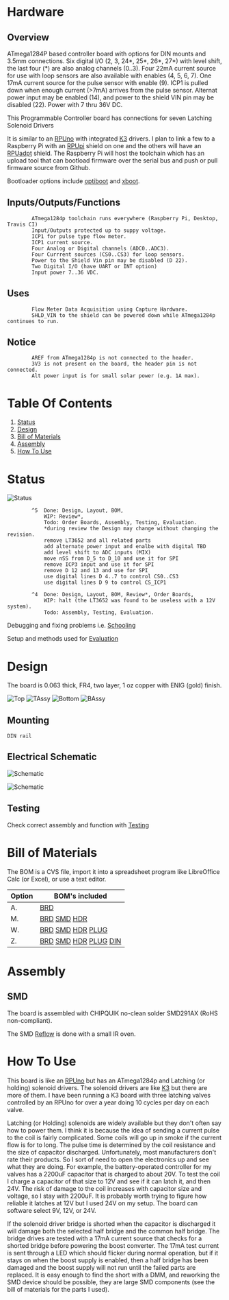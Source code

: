 # Hardware

## Overview

ATmega1284P based controller board with options for DIN mounts and 3.5mm connections. Six digital I/O (2, 3, 24\*, 25\*, 26\*, 27\*) with level shift, the last four (\*) are also analog channels (0..3). Four 22mA current source for use with loop sensors are also available with enables (4, 5, 6, 7). One 17mA current source for the pulse sensor with enable (9). ICP1 is pulled down when enough current (>7mA) arrives from the pulse sensor. Alternat power input may be enabled (14), and power to the shield VIN pin may be disabled (22). Power with 7 thru 36V DC.

This Programmable Controller board has connections for seven Latching Solenoid Drivers
    
It is similar to an [RPUno] with integrated [K3] drivers. I plan to link a few to a Raspberry Pi with an [RPUpi] shield on one and the others will have an [RPUadpt] shield. The Raspberry Pi will host the toolchain which has an upload tool that can bootload firmware over the serial bus and push or pull firmware source from Github.

[RPUno]: https://github.com/epccs/RPUno
[RPUpi]: https://github.com/epccs/RPUpi
[K3]: https://github.com/epccs/Driver/tree/master/K3
[RPUadpt]: https://github.com/epccs/RPUadpt

Bootloader options include [optiboot] and [xboot]. 

[optiboot]: https://github.com/Optiboot/optiboot
[xboot]: https://github.com/alexforencich/xboot

## Inputs/Outputs/Functions

```
        ATmega1284p toolchain runs everywhere (Raspberry Pi, Desktop, Travis CI)
        Input/Outputs protected up to suppy voltage.
        ICP1 for pulse type flow meter.
        ICP1 current source.
        Four Analog or Digital channels (ADC0..ADC3).
        Four Currrent sources (CS0..CS3) for loop sensors.
        Power to the Shield Vin pin may be disabled (D 22).
        Two Digital I/O (have UART or INT option)
        Input power 7..36 VDC.
```

## Uses

```
        Flow Meter Data Acquisition using Capture Hardware.
        SHLD_VIN to the shield can be powered down while ATmega1284p continues to run.
```

## Notice

```
        AREF from ATmega1284p is not connected to the header.
        3V3 is not present on the board, the header pin is not connected.
        Alt power input is for small solar power (e.g. 1A max).
```


# Table Of Contents

1. [Status](#status)
2. [Design](#design)
3. [Bill of Materials](#bill-of-materials)
4. [Assembly](#assembly)
5. [How To Use](#how-to-use)


# Status

![Status](./status_icon.png "Irrigate7 Status")

```
        ^5  Done: Design, Layout, BOM, 
            WIP: Review*,
            Todo: Order Boards, Assembly, Testing, Evaluation.
            *during review the Design may change without changing the revision.
            remove LT3652 and all related parts
            add alternate power input and enalbe with digital TBD
            add level shift to ADC inputs (MIX)
            move nSS from D_5 to D_10 and use it for SPI 
            remove ICP3 input and use it for SPI
            remove D 12 and 13 and use for SPI
            use digital lines D 4..7 to control CS0..CS3
            use digital lines D 9 to control CS_ICP1

        ^4  Done: Design, Layout, BOM, Review*, Order Boards,
            WIP: halt (the LT3652 was found to be useless with a 12V system).
            Todo: Assembly, Testing, Evaluation.
```

Debugging and fixing problems i.e. [Schooling](./Schooling/)

Setup and methods used for [Evaluation](./Evaluation/)


# Design

The board is 0.063 thick, FR4, two layer, 1 oz copper with ENIG (gold) finish.

![Top](./Documents/14320,Top.png "Irrigate7 Top")
![TAssy](./Documents/14320,TAssy.jpg "Irrigate7 Top Assy")
![Bottom](./Documents/14320,Bottom.png "Irrigate7 Bottom")
![BAssy](./Documents/14320,BAssy.jpg "Irrigate7 Bottom Assy")

## Mounting

```
DIN rail
```

## Electrical Schematic

![Schematic](./Documents/14320,Schematic.png "Irrigate7 Schematic")

![Schematic](./Documents/14320,Schematic2.png "Irrigate7 Schematic2")

## Testing

Check correct assembly and function with [Testing](./Testing/)


# Bill of Materials

The BOM is a CVS file, import it into a spreadsheet program like LibreOffice Calc (or Excel), or use a text editor.

Option | BOM's included
----- | ----- 
A. | [BRD] 
M. | [BRD] [SMD] [HDR] 
W. | [BRD] [SMD] [HDR] [PLUG]
Z. | [BRD] [SMD] [HDR] [PLUG] [DIN]

[BRD]: ./Design/14320BRD,BOM.csv
[SMD]: ./Design/14320SMD,BOM.csv
[HDR]: ./Design/14320HDR,BOM.csv
[PLUG]: ./Design/14320PLUG,BOM.csv
[DIN]: ./Design/14320DIN,BOM.csv


# Assembly

## SMD

The board is assembled with CHIPQUIK no-clean solder SMD291AX (RoHS non-compliant). 

The SMD [Reflow] is done with a small IR oven.

[Reflow]: https://github.com/epccs/RPUno/tree/master/Reflow


# How To Use

This board is like an [RPUno] but has an ATmega1284p and Latching (or holding) solenoid drivers. The solenoid drivers are like [K3] but there are more of them. I have been running a K3 board with three latching valves controlled by an RPUno for over a year doing 10 cycles per day on each valve. 

[K3]: https://github.com/epccs/Driver/tree/master/K3
[RPUno]: https://github.com/epccs/RPUno/

Latching (or Holding) solenoids are widely available but they don't often say how to power them. I think it is because the idea of sending a current pulse to the coil is fairly complicated. Some coils will go up in smoke if the current flow is for to long. The pulse time is determined by the coil resistance and the size of capacitor discharged. Unfortunately, most manufacturers don't rate their products. So I sort of need to open the electronics up and see what they are doing. For example, the battery-operated controller for my valves has a 2200uF capacitor that is charged to about 20V. To test the coil I charge a capacitor of that size to 12V and see if it can latch it, and then 24V. The risk of damage to the coil increases with capacitor size and voltage, so I stay with 2200uF. It is probably worth trying to figure how reliable it latches at 12V but I used 24V on my setup. The board can software select 9V, 12V, or 24V.

If the solenoid driver bridge is shorted when the capacitor is discharged it will damage both the selected half bridge and the common half bridge. The bridge drives are tested with a 17mA current source that checks for a shorted bridge before powering the boost converter. The 17mA test current is sent through a LED which should flicker during normal operation, but if it stays on when the boost supply is enabled, then a half bridge has been damaged and the boost supply will not run until the failed parts are replaced. It is easy enough to find the short with a DMM, and reworking the SMD device should be possible, they are large SMD components (see the bill of materials for the parts I used). 